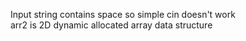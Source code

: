 Input string contains space so simple cin doesn't work  
arr2 is 2D dynamic allocated array data structure
